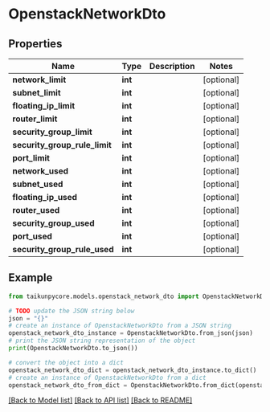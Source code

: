 # OpenstackNetworkDto


## Properties

Name | Type | Description | Notes
------------ | ------------- | ------------- | -------------
**network_limit** | **int** |  | [optional] 
**subnet_limit** | **int** |  | [optional] 
**floating_ip_limit** | **int** |  | [optional] 
**router_limit** | **int** |  | [optional] 
**security_group_limit** | **int** |  | [optional] 
**security_group_rule_limit** | **int** |  | [optional] 
**port_limit** | **int** |  | [optional] 
**network_used** | **int** |  | [optional] 
**subnet_used** | **int** |  | [optional] 
**floating_ip_used** | **int** |  | [optional] 
**router_used** | **int** |  | [optional] 
**security_group_used** | **int** |  | [optional] 
**port_used** | **int** |  | [optional] 
**security_group_rule_used** | **int** |  | [optional] 

## Example

```python
from taikunpycore.models.openstack_network_dto import OpenstackNetworkDto

# TODO update the JSON string below
json = "{}"
# create an instance of OpenstackNetworkDto from a JSON string
openstack_network_dto_instance = OpenstackNetworkDto.from_json(json)
# print the JSON string representation of the object
print(OpenstackNetworkDto.to_json())

# convert the object into a dict
openstack_network_dto_dict = openstack_network_dto_instance.to_dict()
# create an instance of OpenstackNetworkDto from a dict
openstack_network_dto_from_dict = OpenstackNetworkDto.from_dict(openstack_network_dto_dict)
```
[[Back to Model list]](../README.md#documentation-for-models) [[Back to API list]](../README.md#documentation-for-api-endpoints) [[Back to README]](../README.md)


